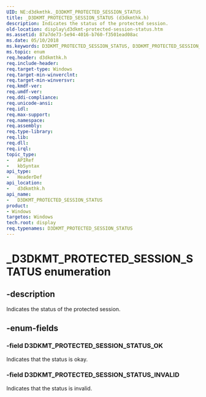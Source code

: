 ```yaml
---
UID: NE:d3dkmthk._D3DKMT_PROTECTED_SESSION_STATUS
title: _D3DKMT_PROTECTED_SESSION_STATUS (d3dkmthk.h)
description: Indicates the status of the protected session.
old-location: display\d3dkmt-protected-session-status.htm
ms.assetid: 87a7de73-5e94-4016-b760-f3501ead08ac
ms.date: 05/10/2018
ms.keywords: D3DKMT_PROTECTED_SESSION_STATUS, D3DKMT_PROTECTED_SESSION_STATUS enumeration [Display Devices], D3DKMT_PROTECTED_SESSION_STATUS_INVALID, D3DKMT_PROTECTED_SESSION_STATUS_OK, _D3DKMT_PROTECTED_SESSION_STATUS, d3dkmthk/D3DKMT_PROTECTED_SESSION_STATUS, d3dkmthk/D3DKMT_PROTECTED_SESSION_STATUS_INVALID, d3dkmthk/D3DKMT_PROTECTED_SESSION_STATUS_OK, display.d3dkmt-protected-session-status
ms.topic: enum
req.header: d3dkmthk.h
req.include-header: 
req.target-type: Windows
req.target-min-winverclnt: 
req.target-min-winversvr: 
req.kmdf-ver: 
req.umdf-ver: 
req.ddi-compliance: 
req.unicode-ansi: 
req.idl: 
req.max-support: 
req.namespace: 
req.assembly: 
req.type-library: 
req.lib: 
req.dll: 
req.irql: 
topic_type:
-	APIRef
-	kbSyntax
api_type:
-	HeaderDef
api_location:
-	d3dkmthk.h
api_name:
-	D3DKMT_PROTECTED_SESSION_STATUS
product:
- Windows
targetos: Windows
tech.root: display
req.typenames: D3DKMT_PROTECTED_SESSION_STATUS
---
```


# _D3DKMT_PROTECTED_SESSION_STATUS enumeration


## -description


Indicates the status of the protected session.


## -enum-fields




### -field D3DKMT_PROTECTED_SESSION_STATUS_OK

Indicates that the status is okay.


### -field D3DKMT_PROTECTED_SESSION_STATUS_INVALID

Indicates that the status is invalid.

